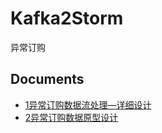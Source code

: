 # Kafka2Storm
异常订购

## Documents
- [1异常订购数据流处理—详细设计](https://github.com/SwanSpouse/Kafka2Storm/blob/master/Docs/1%E5%BC%82%E5%B8%B8%E8%AE%A2%E8%B4%AD%E6%95%B0%E6%8D%AE%E6%B5%81%E5%A4%84%E7%90%86%E2%80%94%E8%AF%A6%E7%BB%86%E8%AE%BE%E8%AE%A1.md)
- [2异常订购数据原型设计](https://github.com/SwanSpouse/Kafka2Storm/blob/master/Docs/2%E5%BC%82%E5%B8%B8%E8%AE%A2%E8%B4%AD%E6%95%B0%E6%8D%AE%E5%8E%9F%E5%9E%8B.md)


